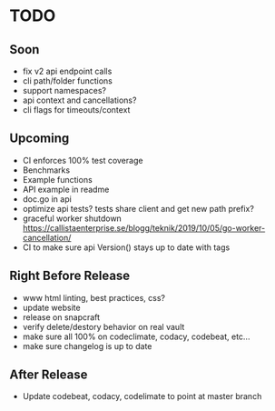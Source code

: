 # TODO

## Soon

- fix v2 api endpoint calls
- cli path/folder functions
- support namespaces?
- api context and cancellations?
- cli flags for timeouts/context

## Upcoming

- CI enforces 100% test coverage
- Benchmarks
- Example functions
- API example in readme
- doc.go in api
- optimize api tests? tests share client and get new path prefix?
- graceful worker shutdown <https://callistaenterprise.se/blogg/teknik/2019/10/05/go-worker-cancellation/>
- CI to make sure api Version() stays up to date with tags

## Right Before Release

- www html linting, best practices, css?
- update website
- release on snapcraft
- verify delete/destory behavior on real vault
- make sure all 100% on codeclimate, codacy, codebeat, etc...
- make sure changelog is up to date

## After Release

- Update codebeat, codacy, codelimate to point at master branch
